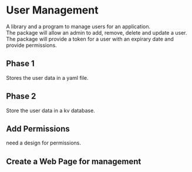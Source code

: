 # User Management

A library and a program to manage users for an application.  
The package will allow an admin to add, remove, delete and update a user.  
The package will provide a token for a user with an expirary date and provide permissions.  


## Phase 1

Stores the user data in a yaml file. 

## Phase 2

Store the user data in a kv database.  

## Add Permissions

need a design for permissions.  

## Create a Web Page for management

